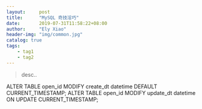 ```yaml
---
layout:     post
title:      "MySQL 奇技淫巧"
date:       2019-07-31T11:58:22+08:00
author:     "Ely Xiao"
header-img: "img/common.jpg"
catalog: true
tags:
    - tag1
    - tag2
---
```

> desc..
> 
ALTER TABLE open_id MODIFY create_dt datetime DEFAULT CURRENT_TIMESTAMP;
ALTER TABLE open_id MODIFY update_dt datetime ON UPDATE CURRENT_TIMESTAMP;